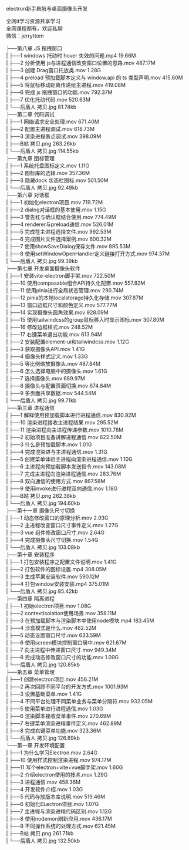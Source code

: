 electron新手启航与桌面摄像头开发

全网it学习资源共享学习<br>全网课程都有，欢迎私聊<br>微信：jerryttom<br>

├──第八章 JS 拖拽窗口<br> | ├──1 windows 托动时 hover 失效的问题.mp4 19.66M<br> | ├──2 分析使用 js与进程通信改变窗口位置的思路.mov 487.17M<br> | ├──3 创建 Drag窗口托放类.mov 1.28G<br> | ├──4 preload 预加载脚本定义与 window.api 的 ts 类型声明.mov 415.60M<br> | ├──5 将鼠标移动距离传递给主进程.mov 419.08M<br> | ├──6 完成 js 拖拽窗口的功能.mov 792.37M<br> | ├──7 优化托动代码.mov 520.63M<br> | └──后盾人 拷贝.jpg 81.74kb<br> ├──第二章 代码调试<br> | ├──1 网络请求安全处理.mov 671.40M<br> | ├──2 配置主进程调试.mov 618.73M<br> | ├──3 渲染进程断点调试.mov 398.09M<br> | ├──B站 拷贝.png 263.26kb<br> | └──后盾人 拷贝.jpg 114.55kb<br> ├──第九章 图标管理<br> | ├──1 系统托盘图标定义.mov 1.11G<br> | ├──2 图标库的选择.mov 357.36M<br> | ├──3 隐藏dock 状态栏图标.mov 501.50M<br> | └──后盾人 拷贝.jpg 92.49kb<br> ├──第六章 对话框<br> | ├──1 初始化electron项目.mov 719.72M<br> | ├──2 dialog对话框的基本使用.mov 1.15G<br> | ├──3 警告杠与确认框结合使用.mov 774.49M<br> | ├──4 renderer与preload通信.mov 526.01M<br> | ├──5 完成在主进程选择文件.mov 992.53M<br> | ├──6 完成图片文件选择案例.mov 600.32M<br> | ├──7 使用showSaveDialog保存文件.mov 895.53M<br> | ├──8 使用setWindowOpenHandler定义链接打开方式.mov 974.37M<br> | └──后盾人 拷贝.jpg 99.39kb<br> ├──第七章 开发桌面摄像头软件<br> | ├──1 安装vite-electron脚手架.mov 722.50M<br> | ├──10 使用composable组合API持久化配置.mov 557.82M<br> | ├──11 使用pinia进行全局状态管理.mov 290.74M<br> | ├──12 pinia的本地localstorage持久化存储.mov 307.87M<br> | ├──13 窗口边框尺寸和颜色定义.mov 577.77M<br> | ├──14 实现摄像头圆角效果.mov 928.09M<br> | ├──15 使用tailwindcss的group鼠标移入时显示图标.mov 307.80M<br> | ├──16 修改边框样式.mov 248.52M<br> | ├──17 右键菜单退出功能.mov 613.94M<br> | ├──2 安装配置element-ui和tailwindcss.mov 1.12G<br> | ├──3 获取摄像头API.mov 1.41G<br> | ├──4 摄像头样式定义.mov 1.33G<br> | ├──5 等比例缩放摄像头.mov 487.84M<br> | ├──6 怎么选择电脑中的摄像头.mov 1.61G<br> | ├──7 选择摄像头.mov 689.97M<br> | ├──8 摄像头与配置页面切换.mov 674.84M<br> | ├──9 多页面共享数据.mov 544.54M<br> | └──后盾人 拷贝.jpg 99.71kb<br> ├──第三章 进程通信<br> | ├──1 解释使用预加载脚本进行进程通信.mov 830.92M<br> | ├──10 渲染进程接收主进程结果.mov 295.52M<br> | ├──11 渲染进程向主进程传递参数.mov 1010.78M<br> | ├──2 初始项目准备讲解进程通信.mov 622.50M<br> | ├──3 什么是预加载脚本.mov 1.01G<br> | ├──4 完成渲染进与主进程通信.mov 1.31G<br> | ├──5 创建菜单体验主进程向渲染进程通信.mov 1.10G<br> | ├──6 主进程向预加载脚本发送指令.mov 143.08M<br> | ├──7 完成主进程向渲染进程通信.mov 283.76M<br> | ├──8 双向通信的使用方式.mov 867.58M<br> | ├──9 使用invoke进行进程双向通信.mov 1.18G<br> | ├──B站 拷贝.png 262.38kb<br> | └──后盾人 拷贝.jpg 194.60kb<br> ├──第十一章 摄像头尺寸切换<br> | ├──1 动态修改窗口的原理分析.mov 2.93G<br> | ├──2 主进程改变窗口尺寸事件定义.mov 1.27G<br> | ├──3 vue 组件修改窗口尺寸.mov 2.64G<br> | ├──4 完成摄像头尺寸切换.mov 1.54G<br> | └──后盾人 拷贝.jpg 103.08kb<br> ├──第十章 安装程序<br> | ├──1 打包安装程序之配置文件说明.mov 1.41G<br> | ├──2 打包软件的图标设置.mp4 308.05M<br> | ├──3 生成苹果安装软件.mov 590.12M<br> | ├──4 打包window安装安装.mp4 375.01M<br> | └──后盾人 拷贝.jpg 85.42kb<br> ├──第四章 隔离进程<br> | ├──1 初始electron项目.mov 1.08G<br> | ├──2 contextIsolation使用场景.mov 358.11M<br> | ├──3 在预加载脚本与渲染脚本中使用node模块.mp4 183.45M<br> | ├──4 沙盒模式是什么.mov 462.52M<br> | ├──5 动态设置窗口尺寸.mov 633.59M<br> | ├──6 使用screen模块控制窗口居中.mov 621.67M<br> | ├──7 向主进程中传递窗口尺寸.mov 949.34M<br> | ├──8 完成动态修改窗口尺寸的功能.mov 1.09G<br> | └──后盾人 拷贝.jpg 120.85kb<br> ├──第五章 菜单管理<br> | ├──1 创建electron项目.mov 456.21M<br> | ├──2 再次回顾不同平台的开发方式.mov 1001.93M<br> | ├──3 设置基础菜单.mov 1.41G<br> | ├──4 不同平台处理不同菜单业务与菜单分隔符.mov 932.05M<br> | ├──5 使用菜单进行进程通信.mov 1.03G<br> | ├──6 渲染脚本接收菜单事件.mov 270.69M<br> | ├──7 右键菜单渲染进程事件定义.mov 462.89M<br> | ├──8 完成右键菜单功能.mov 323.36M<br> | └──后盾人 拷贝.jpg 126.69kb<br> └──第一章 开发环境配置<br> | ├──1 为什么学习Electron.mov 2.64G<br> | ├──10 使用样式控制渲染进程.mov 974.17M<br> | ├──11 写个electron+vite+vue脚手架.mov 1.60G<br> | ├──2 介绍electron使用的技术.mov 1.29G<br> | ├──3 进程通信.mov 458.36M<br> | ├──4 开发软件介绍.mov 1.03G<br> | ├──5 代码存放版本库说明.mov 519.46M<br> | ├──6 初始化ELectron项目.mov 1.07G<br> | ├──7 主进程与渲染进程代码区别.mov 1.12G<br> | ├──8 使用nodemon刷新应用.mov 436.17M<br> | ├──9 不同操作系统的处理方式.mov 621.45M<br> | ├──B站 拷贝.png 261.71kb<br> | └──后盾人 拷贝.jpg 132.50kb